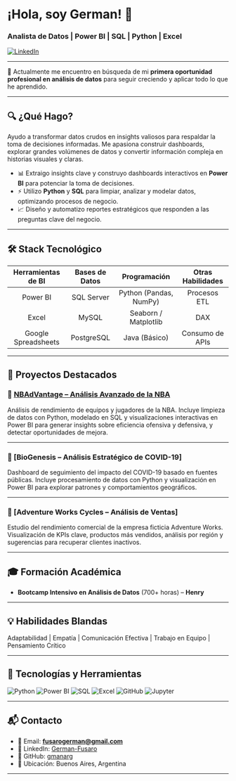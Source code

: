 # ¡Hola, soy German! 👋 
### Analista de Datos | Power BI | SQL | Python | Excel

<p align="left"> 
  <a href="https://www.linkedin.com/in/lautaro-portillo-7589451a7](https://www.linkedin.com/in/fusaro-german/" target="_blank">
    <img src="https://img.shields.io/badge/LinkedIn-0077B5?style=for-the-badge&logo=linkedin&logoColor=white" alt="LinkedIn"/>
  </a>
</p>

---

🚀 Actualmente me encuentro en búsqueda de mi **primera oportunidad profesional en análisis de datos** para seguir creciendo y aplicar todo lo que he aprendido.

---

## 🔍 ¿Qué Hago?
Ayudo a transformar datos crudos en insights valiosos para respaldar la toma de decisiones informadas. Me apasiona construir dashboards, explorar grandes volúmenes de datos y convertir información compleja en historias visuales y claras.

- 📊 Extraigo insights clave y construyo dashboards interactivos en **Power BI** para potenciar la toma de decisiones.
- ⚡ Utilizo **Python** y **SQL** para limpiar, analizar y modelar datos, optimizando procesos de negocio.
- 📈 Diseño y automatizo reportes estratégicos que responden a las preguntas clave del negocio.

---

## 🛠️ Stack Tecnológico

| Herramientas de BI | Bases de Datos | Programación | Otras Habilidades |
| :---: | :---: | :---: | :---: |
| Power BI | SQL Server | Python (Pandas, NumPy) | Procesos ETL |
| Excel | MySQL | Seaborn / Matplotlib | DAX |
| Google Spreadsheets | PostgreSQL | Java (Básico) | Consumo de APIs |

---

## 🚀 Proyectos Destacados

### 📌 [NBAdVantage – Análisis Avanzado de la NBA](https://github.com/lautaroportillo2115/NBAdVantage)
Análisis de rendimiento de equipos y jugadores de la NBA. Incluye limpieza de datos con Python, modelado en SQL y visualizaciones interactivas en Power BI para generar insights sobre eficiencia ofensiva y defensiva, y detectar oportunidades de mejora.

---

### 📌 [BioGenesis – Análisis Estratégico de COVID-19]
Dashboard de seguimiento del impacto del COVID-19 basado en fuentes públicas. Incluye procesamiento de datos con Python y visualización en Power BI para explorar patrones y comportamientos geográficos.

---

### 📌 [Adventure Works Cycles – Análisis de Ventas]
Estudio del rendimiento comercial de la empresa ficticia Adventure Works. Visualización de KPIs clave, productos más vendidos, análisis por región y sugerencias para recuperar clientes inactivos.

---

## 🎓 Formación Académica
- **Bootcamp Intensivo en Análisis de Datos** (700+ horas) – **Henry**

---

## 💡 Habilidades Blandas
Adaptabilidad | Empatía | Comunicación Efectiva | Trabajo en Equipo | Pensamiento Crítico

---

## 🧰 Tecnologías y Herramientas
![Python](https://img.shields.io/badge/Python-3776AB?style=flat&logo=python&logoColor=white)
![Power BI](https://img.shields.io/badge/Power%20BI-F2C811?style=flat&logo=powerbi&logoColor=black)
![SQL](https://img.shields.io/badge/SQL-4479A1?style=flat&logo=postgresql&logoColor=white)
![Excel](https://img.shields.io/badge/Excel-217346?style=flat&logo=microsoft-excel&logoColor=white)
![GitHub](https://img.shields.io/badge/GitHub-181717?style=flat&logo=github&logoColor=white)
![Jupyter](https://img.shields.io/badge/Jupyter-F37626?style=flat&logo=jupyter&logoColor=white)

---

## 📬 Contacto

- 📧 Email: **fusarogerman@gmail.com**
- 💼 LinkedIn: [German-Fusaro](https://www.linkedin.com/in/fusaro-german/)
- 📁 GitHub: [gmanarg](https://github.com/gmanarg)
- 📍 Ubicación: Buenos Aires, Argentina
---

